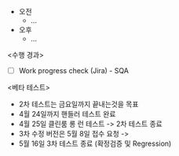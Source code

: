 - 오전
	- ...
- 오후
	- ...

<수행 경과>
- [ ] Work progress check (Jira) - SQA

<베타 테스트>
- 2차 테스트는 금요일까지 끝내는것을 목표
- 4월 24일까지 핸들러 테스트 완료
- 4월 25일 클린룸 롱 런 테스트 -> 2차 테스트 종료
- 3차 수정 버전은 5월 8일 접수 요청 ->
- 5월 16일 3차 테스트 종료 (확정검증 및 Regression)